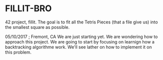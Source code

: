 # FILLIT-BRO

42 project, fillit.
The goal is to fit all the Tetris Pieces (that a file give us) into the smallest square as possible.

05/10/2017 ; Fremont, CA
We are just starting yet. We are wondering how to approach this project. We are going to start by focusing on learnign how a backtracking algorithme work. 
We'll see lather on how to implement it on this problem.
